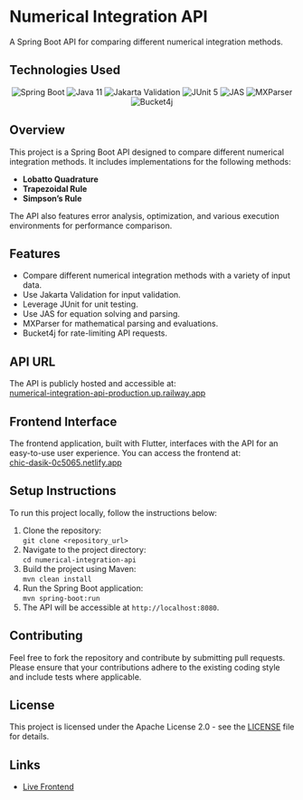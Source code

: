 # Numerical Integration API

A Spring Boot API for comparing different numerical integration methods.

## Technologies Used

<div align="center">
  <img src="https://img.shields.io/badge/Spring%20Boot-3.4.2-green" alt="Spring Boot">
  <img src="https://img.shields.io/badge/Java-21-orange" alt="Java 11">
  <img src="https://img.shields.io/badge/Jakarta%20Validation-2.0-blue" alt="Jakarta Validation">
  <img src="https://img.shields.io/badge/JUnit-5-brightgreen" alt="JUnit 5">
  <img src="https://img.shields.io/badge/JAS-Math-blue" alt="JAS">
  <img src="https://img.shields.io/badge/MXParser-Math-blue" alt="MXParser">
  <img src="https://img.shields.io/badge/Bucket4j-Ratelimiting-orange" alt="Bucket4j">
</div>

## Overview

This project is a Spring Boot API designed to compare different numerical integration methods. It includes implementations for the following methods:

- **Lobatto Quadrature**
- **Trapezoidal Rule**
- **Simpson’s Rule**

The API also features error analysis, optimization, and various execution environments for performance comparison.

## Features

- Compare different numerical integration methods with a variety of input data.
- Use Jakarta Validation for input validation.
- Leverage JUnit for unit testing.
- Use JAS for equation solving and parsing.
- MXParser for mathematical parsing and evaluations.
- Bucket4j for rate-limiting API requests.

## API URL

The API is publicly hosted and accessible at:  
[numerical-integration-api-production.up.railway.app](https://numerical-integration-api-production.up.railway.app)

## Frontend Interface

The frontend application, built with Flutter, interfaces with the API for an easy-to-use user experience. You can access the frontend at:  
[chic-dasik-0c5065.netlify.app](https://chic-dasik-0c5065.netlify.app)

## Setup Instructions

To run this project locally, follow the instructions below:

1. Clone the repository:  
   `git clone <repository_url>`
2. Navigate to the project directory:  
   `cd numerical-integration-api`
3. Build the project using Maven:  
   `mvn clean install`
4. Run the Spring Boot application:  
   `mvn spring-boot:run`
5. The API will be accessible at `http://localhost:8080`.

## Contributing

Feel free to fork the repository and contribute by submitting pull requests. Please ensure that your contributions adhere to the existing coding style and include tests where applicable.

## License

This project is licensed under the Apache License 2.0 - see the [LICENSE](LICENSE) file for details.

## Links

- [Live Frontend](https://numerical-integration-api-production.up.railway.app)
